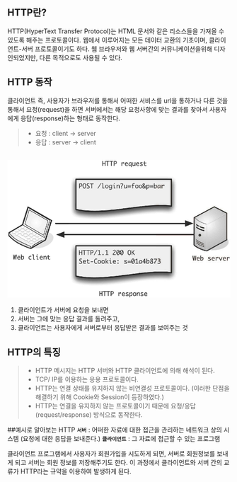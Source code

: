 ## HTTP란?
HTTP(HyperText Transfer Protocol)는 HTML 문서와 같은 리소스들을 가져올 수 있도록 해주는 프로토콜이다. 웹에서 이루어지는 모든 데이터 교환의 기초이며, 클라이언트-서버 프로토콜이기도 하다. 웹 브라우저와 웹 서버간의 커뮤니케이션을위해 디자인되었지만, 다른 목적으로도 사용될 수 있다.

## HTTP 동작
클라이언트 즉, 사용자가 브라우저를 통해서 어떠한 서비스를 url을 통하거나 다른 것을 통해서 요청(request)을 하면 서버에서는 해당 요청사항에 맞는 결과를 찾아서 사용자에게 응답(response)하는 형태로 동작한다.

> - 요청 : client -> server
> - 응답 : server -> client

<br>
<img src="../../img/HTTP_response.png">

1. 클라이언트가 서버에 요청을 보내면
2. 서버는 그에 맞는 응답 결과를 돌려주고, 
3. 클라이언트는 사용자에게 서버로부터 응답받은 결과를 보여주는 것

## HTTP의 특징
> - HTTP 메시지는 HTTP 서버와 HTTP 클라이언트에 의해 해석이 된다.
> - TCP/ IP를 이용하는 응용 프로토콜이다.
> - HTTP는 연결 상태를 유지하지 않는 비연결성 프로토콜이다.
> (이러한 단점을 해결하기 위해 Cookie와 Session이 등장하였다.)
> - HTTP는 연결을 유지하지 않는 프로토콜이기 때문에 요청/응답(request/response) 방식으로 동작한다.

##예시로 알아보는 HTTP
**`서버`** : 어떠한 자료에 대한 접근을 관리하는 네트워크 상의 시스템 (요청에 대한 응답을 보내준다.)
**`클라이언트`** : 그 자료에 접근할 수 있는 프로그램

클라이언트 프로그램에서 사용자가 회원가입을 시도하게 되면, 서버로 회원정보를 보내게 되고 서버는 회원 정보를 저장해주기도 한다. 이 과정에서 클라이언트와 서버 간의 교류가 HTTP라는 규약을 이용하여 발생하게 된다.